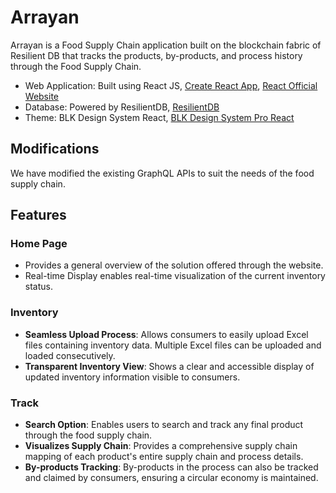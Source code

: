 # Arrayan

Arrayan is a Food Supply Chain application built on the blockchain fabric of Resilient DB that tracks the products, by-products, and process history through the Food Supply Chain.

- Web Application: Built using React JS, [Create React App](https://github.com/facebook/create-react-app), [React Official Website](https://react.dev/)
- Database: Powered by ResilientDB, [ResilientDB](https://resilientdb.com/)
- Theme: BLK Design System React, [BLK Design System Pro React](https://demos.creative-tim.com/blk-design-system-pro-react/?_ga=2.58939236.839164262.1702005007-948628969.1702005007#/presentation)

## Modifications

We have modified the existing GraphQL APIs to suit the needs of the food supply chain.

## Features

### Home Page

- Provides a general overview of the solution offered through the website.
- Real-time Display enables real-time visualization of the current inventory status.

### Inventory

- **Seamless Upload Process**: Allows consumers to easily upload Excel files containing inventory data. Multiple Excel files can be uploaded and loaded consecutively.
- **Transparent Inventory View**: Shows a clear and accessible display of updated inventory information visible to consumers.

### Track

- **Search Option**: Enables users to search and track any final product through the food supply chain.
- **Visualizes Supply Chain**: Provides a comprehensive supply chain mapping of each product's entire supply chain and process details.
- **By-products Tracking**: By-products in the process can also be tracked and claimed by consumers, ensuring a circular economy is maintained.

